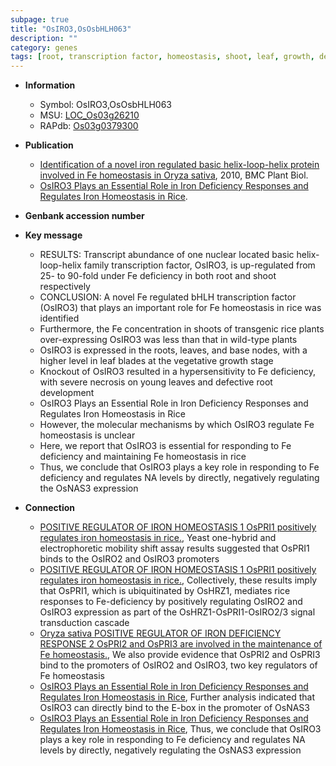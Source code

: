 ```yaml
---
subpage: true
title: "OsIRO3,OsOsbHLH063"
description: ""
category: genes
tags: [root, transcription factor, homeostasis, shoot, leaf, growth, development, vegetative, root development, iron, Fe, iron homeostasis]
---
```


* **Information**  
    + Symbol: OsIRO3,OsOsbHLH063  
    + MSU: [LOC_Os03g26210](http://rice.plantbiology.msu.edu/cgi-bin/ORF_infopage.cgi?orf=LOC_Os03g26210)  
    + RAPdb: [Os03g0379300](http://rapdb.dna.affrc.go.jp/viewer/gbrowse_details/irgsp1?name=Os03g0379300)  

* **Publication**  
    + [Identification of a novel iron regulated basic helix-loop-helix protein involved in Fe homeostasis in Oryza sativa](http://www.ncbi.nlm.nih.gov/pubmed?term=Identification+of+a+novel+iron+regulated+basic+helix-loop-helix+protein+involved+in+Fe+homeostasis+in+Oryza+sativa%5BTitle%5D), 2010, BMC Plant Biol.
    + [OsIRO3 Plays an Essential Role in Iron Deficiency Responses and Regulates Iron Homeostasis in Rice](Basel).

* **Genbank accession number**  

* **Key message**  
    + RESULTS: Transcript abundance of one nuclear located basic helix-loop-helix family transcription factor, OsIRO3, is up-regulated from 25- to 90-fold under Fe deficiency in both root and shoot respectively
    + CONCLUSION: A novel Fe regulated bHLH transcription factor (OsIRO3) that plays an important role for Fe homeostasis in rice was identified
    + Furthermore, the Fe concentration in shoots of transgenic rice plants over-expressing OsIRO3 was less than that in wild-type plants
    + OsIRO3 is expressed in the roots, leaves, and base nodes, with a higher level in leaf blades at the vegetative growth stage
    + Knockout of OsIRO3 resulted in a hypersensitivity to Fe deficiency, with severe necrosis on young leaves and defective root development
    + OsIRO3 Plays an Essential Role in Iron Deficiency Responses and Regulates Iron Homeostasis in Rice
    + However, the molecular mechanisms by which OsIRO3 regulate Fe homeostasis is unclear
    + Here, we report that OsIRO3 is essential for responding to Fe deficiency and maintaining Fe homeostasis in rice
    + Thus, we conclude that OsIRO3 plays a key role in responding to Fe deficiency and regulates NA levels by directly, negatively regulating the OsNAS3 expression

* **Connection**  
    + [POSITIVE REGULATOR OF IRON HOMEOSTASIS 1 OsPRI1 positively regulates iron homeostasis in rice.](http://www.ncbi.nlm.nih.gov/pubmed?term=POSITIVE+REGULATOR+OF+IRON+HOMEOSTASIS+1+OsPRI1+positively+regulates+iron+homeostasis+in+rice.%5BTitle%5D),  Yeast one-hybrid and electrophoretic mobility shift assay results suggested that OsPRI1 binds to the OsIRO2 and OsIRO3 promoters
    + [POSITIVE REGULATOR OF IRON HOMEOSTASIS 1 OsPRI1 positively regulates iron homeostasis in rice.](http://www.ncbi.nlm.nih.gov/pubmed?term=POSITIVE+REGULATOR+OF+IRON+HOMEOSTASIS+1+OsPRI1+positively+regulates+iron+homeostasis+in+rice.%5BTitle%5D),  Collectively, these results imply that OsPRI1, which is ubiquitinated by OsHRZ1, mediates rice responses to Fe-deficiency by positively regulating OsIRO2 and OsIRO3 expression as part of the OsHRZ1-OsPRI1-OsIRO2/3 signal transduction cascade
    + [Oryza sativa POSITIVE REGULATOR OF IRON DEFICIENCY RESPONSE 2 OsPRI2 and OsPRI3 are involved in the maintenance of Fe homeostasis.](http://www.ncbi.nlm.nih.gov/pubmed?term=Oryza+sativa+POSITIVE+REGULATOR+OF+IRON+DEFICIENCY+RESPONSE+2+OsPRI2+and+OsPRI3+are+involved+in+the+maintenance+of+Fe+homeostasis.%5BTitle%5D),  We also provide evidence that OsPRI2 and OsPRI3 bind to the promoters of OsIRO2 and OsIRO3, two key regulators of Fe homeostasis
    + [OsIRO3 Plays an Essential Role in Iron Deficiency Responses and Regulates Iron Homeostasis in Rice](http://www.ncbi.nlm.nih.gov/pubmed?term=OsIRO3+Plays+an+Essential+Role+in+Iron+Deficiency+Responses+and+Regulates+Iron+Homeostasis+in+Rice%5BTitle%5D),  Further analysis indicated that OsIRO3 can directly bind to the E-box in the promoter of OsNAS3
    + [OsIRO3 Plays an Essential Role in Iron Deficiency Responses and Regulates Iron Homeostasis in Rice](http://www.ncbi.nlm.nih.gov/pubmed?term=OsIRO3+Plays+an+Essential+Role+in+Iron+Deficiency+Responses+and+Regulates+Iron+Homeostasis+in+Rice%5BTitle%5D),  Thus, we conclude that OsIRO3 plays a key role in responding to Fe deficiency and regulates NA levels by directly, negatively regulating the OsNAS3 expression



